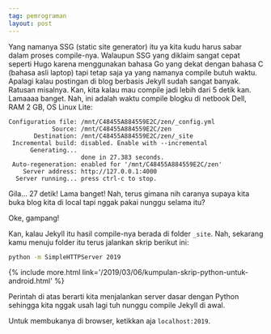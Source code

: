 ```yaml
---
tag: pemrograman
layout: post
---
```


Yang namanya SSG (static site generator) itu ya kita kudu harus sabar dalam proses compile-nya. Walaupun SSG yang diklaim sangat cepat seperti Hugo karena menggunakan bahasa Go yang dekat dengan bahasa C (bahasa asli laptop) tapi tetap saja ya yang namanya compile butuh waktu. Apalagi kalau postingan di blog berbasis Jekyll sudah sangat banyak. Ratusan misalnya. Kan, kita kalau mau compile jadi lebih dari 5 detik kan. Lamaaaa banget. Nah, ini adalah waktu compile blogku di netbook Dell, RAM 2 GB, OS Linux Lite:

```plaintext
Configuration file: /mnt/C48455A884559E2C/zen/_config.yml
            Source: /mnt/C48455A884559E2C/zen
       Destination: /mnt/C48455A884559E2C/zen/_site
 Incremental build: disabled. Enable with --incremental
      Generating... 
                    done in 27.383 seconds.
 Auto-regeneration: enabled for '/mnt/C48455A884559E2C/zen'
    Server address: http://127.0.0.1:4000
  Server running... press ctrl-c to stop.
```

Gila... 27 detik! Lama banget! Nah, terus gimana nih caranya supaya kita buka blog kita di local tapi nggak pakai nunggu selama itu?

Oke, gampang!

Kan, kalau Jekyll itu hasil compile-nya berada di folder `_site`. Nah, sekarang kamu menuju folder itu terus jalankan skrip berikut ini:

```bash
python -m SimpleHTTPServer 2019
```

{% include more.html link='/2019/03/06/kumpulan-skrip-python-untuk-android.html' %}

Perintah di atas berarti kita menjalankan server dasar dengan Python sehingga kita nggak usah lagi tuh nunggu compile Jekyll di awal.

Untuk membukanya di browser, ketikkan aja `localhost:2019`.